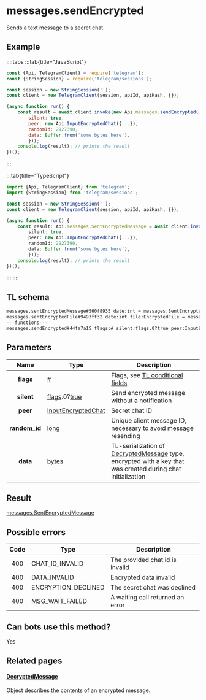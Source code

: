# messages.sendEncrypted

Sends a text message to a secret chat.

## Example

::::tabs
:::tab{title="JavaScript"}

```js
const {Api, TelegramClient} = require('telegram');
const {StringSession} = require('telegram/sessions');

const session = new StringSession('');
const client = new TelegramClient(session, apiId, apiHash, {});

(async function run() {
    const result = await client.invoke(new Api.messages.sendEncrypted({
		silent: true,
		peer: new Api.InputEncryptedChat({...}),
		randomId: 2927390,
		data: Buffer.from('some bytes here'),
		}));
    console.log(result); // prints the result
})();
```

:::

:::tab{title="TypeScript"}

```ts
import {Api, TelegramClient} from 'telegram';
import {StringSession} from 'telegram/sessions';

const session = new StringSession('');
const client = new TelegramClient(session, apiId, apiHash, {});

(async function run() {
    const result: Api.messages.SentEncryptedMessage = await client.invoke(new Api.messages.sendEncrypted({
		silent: true,
		peer: new Api.InputEncryptedChat({...}),
		randomId: 2927390,
		data: Buffer.from('some bytes here'),
		}));
    console.log(result); // prints the result
})();
```

:::
::::

## TL schema

```txt
messages.sentEncryptedMessage#560f8935 date:int = messages.SentEncryptedMessage;
messages.sentEncryptedFile#9493ff32 date:int file:EncryptedFile = messages.SentEncryptedMessage;
---functions---
messages.sendEncrypted#44fa7a15 flags:# silent:flags.0?true peer:InputEncryptedChat random_id:long data:bytes = messages.SentEncryptedMessage;
```

## Parameters

|     Name      | Type                                                                                                                              | Description                                                                                                                                                    |
| :-----------: | --------------------------------------------------------------------------------------------------------------------------------- | -------------------------------------------------------------------------------------------------------------------------------------------------------------- |
|   **flags**   | [#](https://core.telegram.org/type/%23)                                                                                           | Flags, see [TL conditional fields](https://core.telegram.org/mtproto/TL-combinators#conditional-fields)                                                        |
|  **silent**   | [flags](https://core.telegram.org/mtproto/TL-combinators#conditional-fields).0?[true](https://core.telegram.org/constructor/true) | Send encrypted message without a notification                                                                                                                  |
|   **peer**    | [InputEncryptedChat](https://core.telegram.org/type/InputEncryptedChat)                                                           | Secret chat ID                                                                                                                                                 |
| **random_id** | [long](https://core.telegram.org/type/long)                                                                                       | Unique client message ID, necessary to avoid message resending                                                                                                 |
|   **data**    | [bytes](https://core.telegram.org/type/bytes)                                                                                     | TL-serialization of [DecryptedMessage](https://core.telegram.org/type/DecryptedMessage) type, encrypted with a key that was created during chat initialization |

## Result

[messages.SentEncryptedMessage](https://core.telegram.org/type/messages.SentEncryptedMessage)

## Possible errors

| Code | Type                | Description                      |
| :--: | ------------------- | -------------------------------- |
| 400  | CHAT_ID_INVALID     | The provided chat id is invalid  |
| 400  | DATA_INVALID        | Encrypted data invalid           |
| 400  | ENCRYPTION_DECLINED | The secret chat was declined     |
| 400  | MSG_WAIT_FAILED     | A waiting call returned an error |

## Can bots use this method?

Yes

## Related pages

#### [DecryptedMessage](https://core.telegram.org/type/DecryptedMessage)

Object describes the contents of an encrypted message.
